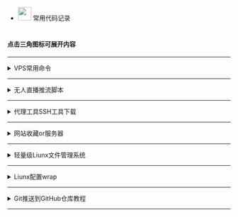 



 - <img src="https://media0.giphy.com/media/pylpD8AoQCf3CQ1oO2/giphy.gif" width=30 height=30>  常用代码记录<br>
#
                               
####  点击三角图标可展开内容

---

<details>
  <summary>VPS常用命令</summary>
	


### 安装node环境
```
curl https://get.volta.sh | bash
```
```
export VOLTA_HOME="$HOME/.volta"
export PATH="$VOLTA_HOME/bin:$PATH"
```
```
source ~/.bashrc
```
```
volta install node@16.0.0
```
切换node版本只需再次安装需要的版本即可自动切换



### 3xui

```
bash <(curl -Ls https://raw.githubusercontent.com/admin8800/x-ui/main/install.sh)
```

[项目地址](https://github.com/MHSanaei/3x-ui)

###  一键wrap

```
wget -N https://gitlab.com/fscarmen/warp/-/raw/main/menu.sh && bash menu.sh [option] [lisence/url/token]
```

```
warp [option] [lisence]
```

###  一键安装docker

```
curl -fsSL https://get.docker.com | sh
```

###  查看系统内核
```
dpkg --print-architecture
```



```
uname -a
```

####  查看系统版本
```
cat /etc/os-release
```
```
lsb_release -a
```


#### 文件搜索
按目录名称查找
```
find / -type d -iname "目录名" 2>/dev/null
```

按文件名称查找
```
find / -type f -name "*文件名*" 2>/dev/null
```

按文件大小查找
```
find / -type f -size +20M -exec ls -lh {} \; 2>/dev/null
```

#### 网络连接相关
显示所有与主机建立连接的IP
```
ss -tunp
```

#### 资源占用
显示内存占用最大的10个进程
```
ps aux --sort=-%mem | head -n 10
```
`mem为内存，可改为cpu`



###  VPS开启root登录并且修改密码：

一键脚本

```
wget -N --no-check-certificate https://github.com/sky22333/rootvps/raw/main/rootvps && bash rootvps
```

### ubuntu系统添加root密码，实现root用户登录
```
sudo passwd root
```

###  安装依赖：
 Debian/Ubuntu 命令：
 

```
apt update
``` 

```
apt install curl wget git zip tar iptables lsof vim sudo -y
```


 CentOS 命令：

```
yum update -y
``` 

```
yum install curl wget git zip tar iptables lsof vim sudo -y
``` 

###  一键测试路由回程：

```
wget -qO- git.io/besttrace | bash
```
### 一键测速回程线路
```
curl https://raw.githubusercontent.com/zhanghanyun/backtrace/main/install.sh -sSf | sh
```


###  一键测试流媒体解锁：

```
bash <(curl -L -s check.unlock.media)
```

 
```
bash <(curl -L -s check.unlock.media) -M 4
```

 
```
bash <(curl -L -s check.unlock.media) -M 6
```

###  查看端口占用：
```
sudo lsof -i -P -n
```
```
ss -tuln
```
```
ss -tunp
```

```
lsof -i:端口号
```
#### 释放端口
```
kill PID数字
```

###  放行端口：

```sudo ufw allow 端口号```

```sudo ufw allow 起始端口:结束端口```

```sudo ufw enable```   #  重启ufw防火墙

###  关闭端口：
```sudo ufw deny 端口号```

###  只允许指定IP连接22端口：
```sudo ufw allow from 192.168.1.100 to any port 22```      #  多IP用英文的逗号分开

###  文件类型转换：

```mv config.txt config.json```

```mv shell.txt shell.sh```


###  开启虚拟内存：

```
sudo fallocate -l 3G /swapfile && sudo chmod 700 /swapfile && sudo mkswap /swapfile && sudo swapon /swapfile && echo '/swapfile none swap sw 0 0' | sudo tee -a /etc/fstab
```


###  防火墙

```firewall-cmd --state```                             # 查看防火墙状态    


```systemctl stop firewalld.service```                 # 停止防火墙    


```systemctl disable firewalld.service```              # 禁止防火墙开机自启

###  一键开启bbr加速

```
wget --no-check-certificate https://github.com/teddysun/across/raw/master/bbr.sh && chmod +x bbr.sh && ./bbr.sh
```

```
sysctl net.ipv4.tcp_congestion_control
```



###  人型自走bot乌班图脚本


```
wget https://raw.githubusercontent.com/TeamPGM/PagerMaid-Pyro/development/utils/install.sh -O install.sh && chmod +x install.sh && bash install.sh
```


使用该脚本会将 ```Pagermaid-Pyro``` 安装至 ```/var/lib/pagermaid``` 目录下。



### 久激活 Windows 系统和 Office 软件

在 Windows 8.1/10/11 上，右键单击 Windows 开始菜单并 选择 PowerShell 或终端（非 CMD）

```
irm https://massgrave.dev/get | iex
```

稍微等待一下，他会自动适配，并激活您的系统，当出现 Successful 的时候说明系统已经激活成功了


###  查看电脑wifi密码CMD命令

查看已连接过的wifi：

```
netsh wlan show profile
```

查看密码：

```
netsh wlan show profile name="WiFi名称" key=clear
```

打印到C盘：

```
netsh wlan export profile folder=C:\ key=clear
```


</details>

---




<details>
  <summary>无人直播推流脚本</summary>


### 利用GPT写的无人直播FFmpeg推流脚本


#### [点击这里查看](https://github.com/sky22333/zhibo?tab=readme-ov-file#%E5%BE%AA%E7%8E%AF%E6%8E%A8%E6%B5%81%E6%97%A0%E4%BA%BA%E7%9B%B4%E6%92%AD)

</details>

---




<details>
  <summary>代理工具SSH工具下载</summary>

  
  
  | 类型 | 名称 | 下载地址 |
| :--- | :----: | :---: |
| 安卓代理  | v2rayNG  |https://github.com/2dust/v2rayNG/releases|
| 安卓代理  | clash-meta  |https://github.com/MetaCubeX/ClashMetaForAndroid/releases|
| Win代理  | clash-verge-rev  |https://github.com/clash-verge-rev/clash-verge-rev/releases|
| Win代理  | v2rayN  |https://github.com/2dust/v2rayN/releases|
| ios代理  | 小火箭  |https://apps.apple.com/us/app/shadowrocket/id932747118|
| ios代理  | V2Box  |https://apps.apple.com/us/app/v2box-v2ray-client/id6446814690|
| mac代理  | v2rayU  |https://github.com/yanue/V2rayU/releases|
| mac代理  | V2Box  |https://apps.apple.com/us/app/v2box-v2ray-client/id6446814690|
| mac代理  | clash-verge-rev  |https://github.com/clash-verge-rev/clash-verge-rev/releases|
| Liunx代理  | v2rayA  |https://v2raya.org/docs/prologue/introduction|
| 安卓SSH  | Termius汉化  |https://github.com/alongw/Termius-zh_CN/releases|
| 安卓SSH  | termux |https://github.com/termux/termux-app/releases|
| 安卓SSH  | serverbox  |https://github.com/lollipopkit/flutter_server_box/releases|
| 安卓code  | Acode |https://acode.app|
| 电脑SSH  | tabby  |https://github.com/Eugeny/tabby/releases|
| 电脑SSH  | WindTerm  |https://github.com/kingToolbox/WindTerm/releases|
| 电脑SSH  | FinalShell  |https://www.hostbuf.com/t/988.html|
| 电脑code  | Visual Studio Code  |https://code.visualstudio.com|
| ios SSH  | ServerBox  |https://apps.apple.com/us/app/serverbox-status-tools/id1586449703|
| ios SSH  | Termius |https://apps.apple.com/us/app/termius-terminal-ssh-client/id549039908|
| ios SSH  | xTerminal |https://apps.apple.com/us/app/xterminal-ssh-terminal-shell/id1544728400|

</details>

---

<details>
  <summary>网站收藏or服务器</summary>
    
| 类型 | 名称 | 地址 |
| :--- | :----: | :---: |
| 服务器  | vmiss  |https://app.vmiss.com|
| SK5代理  | kookeey  |https://kookeey.com|
| SK5代理 | ip2world  |https://www.ip2world.com|
| 服务器  | evoxt  |https://evoxt.com/pricing|
| 服务器 | vultr  |https://www.vultr.com|
| 服务器  | 美国无线流量  |https://my.frantech.ca/cart.php|
| 服务器  | 越南家宽  |https://my.cloudfly.vn/cloud/server|
| 服务器  | gigsgigs  |https://clientarea.gigsgigscloud.com|
| 服务器  | 朝暮云 地区多  |https://zhaomu.com|
| 服务器  | CC一刀机  |https://cloudcone.com|
| 服务器  | RN二刀机  |https://my.racknerd.com|
| 服务器  | hostvds一刀机  |https://hostvds.com|
| 学习资料  | 网站合集  |https://theporndude.com/zh|
| 学习资料  | AI画图  |https://pornpen.ai|
| 素材  | 图标素材  |https://aigei.com|
| 礼品卡  | Pockyt Shop |https://shop.pockyt.io/pc/brands/all|
| 网络测试  | ipv6测试  |https://test-ipv6.com|
| 扫描  | dns和端口扫描  |https://search.censys.io|
| 扫描  | 网络扫描  |https://fofa.info|
| 扫描  | 网络扫描  |https://www.zoomeye.org|
| 扫描  | 端口扫描  |https://www.criminalip.io|
| 学习  | 编程菜鸟教程  |https://www.runoob.com|
| api接口  | 图片和文字  |https://api.aixiaowai.cn|
| api接口  | 图片和文字  |https://developer.hitokoto.cn|
| api接口  | 诗词  |https://www.jinrishici.com|
| 图床  | 动漫和动画  |https://mikupic.com|
| 图床  | 国内高速  |https://www.freeimg.cn|
| 网盘  | 网盘资源  |https://wpzy.cc|
| 资源采集  | 影视  |https://hongniuziyuan.com|
| 资源采集  | 影视  |http://lzizy.net|
| 资源采集  | X  |https://apilj.com|
| 资源采集  | X  |https://dadizy11.com|
| 安卓软件  | APK  |https://apkpure.net|
| 安卓软件  | APK  |https://www.apkmirror.com|

</details>

---


<details>
  <summary>轻量级Liunx文件管理系统</summary>



支持实时管理liunx系统文件的项目

安装：
```
curl -fsSL https://raw.githubusercontent.com/filebrowser/get/master/get.sh | bash
```

启动：
```
filebrowser -a 0.0.0.0 -r /
```

设置—用户管理—用户编辑—增加文件管理命令`unzip tar chmod`

示例`unzip you.zip`  /  `chmod -R 777 home`

</details>

---


<details>
  <summary>Liunx配置wrap</summary>
    


[其他系统安装](https://pkg.cloudflareclient.com/)

debian系统安装：

```
curl -fsSL https://pkg.cloudflareclient.com/pubkey.gpg | sudo gpg --yes --dearmor --output /usr/share/keyrings/cloudflare-warp-archive-keyring.gpg
```
```
echo "deb [signed-by=/usr/share/keyrings/cloudflare-warp-archive-keyring.gpg] https://pkg.cloudflareclient.com/ $(lsb_release -cs) main" | sudo tee /etc/apt/sources.list.d/cloudflare-client.list
```
```
sudo apt-get update && sudo apt-get install cloudflare-warp -y
```

注册客户端：

```
warp-cli registration new
```

开启代理模式：

```
warp-cli mode proxy
```

启动wrap：

执行此命令前必须`开启代理模式`否则机器可能失联
```
warp-cli connect
```


wrap将代理本地的`40000`端口

更改代理端口：`warp-cli proxy port 40000`

配置文件：`cd /var/lib/cloudflare-warp`

查看代理IP：
```
curl -x "socks5://127.0.0.1:40000" ipinfo.io
```



开启全局代理：
```
export ALL_PROXY=socks5://127.0.0.1:40000
```
关闭全局代理：
```
unset ALL_PROXY
```



关闭wrap：
```
warp-cli disconnect
```





</details>

---
<details>
  <summary>Git推送到GitHub仓库教程</summary>

#### 先创建一个仓库，然后本地CD到项目目录

```
git remote add origin git@github.com:用户名/仓库名.git
```
### 确保本地分支是`main`
```
git checkout main
```
### 添加并提交新的更改
```
git add .
git commit -m "描述你的更改"
```
### 推送到仓库
```
git push origin main
```
`main`为分支名

输入用户名和key密钥即可推送完成
#### 操作完成后清除Git存储凭据
```
git config --global --unset credential.helper
```


## 🎈同步上游仓库某一个提交

#### 1：获取上游更新
```
git fetch upstream
```

#### 2：确认上游仓库中是否包含目标提交
```
git branch -r --contains 提交哈希
```

#### 3：使用 -m 选项进行同步指定的提交
```
git cherry-pick -m 1 提交哈希
```
这里的`-m 1`表示选择合并的提交中的第一个父提交的更改。

如果不是合并的提交则去掉`-m 1`

多个`提交哈希`用空格隔开


#### 4：（可选）如果有冲突则找到冲突文件修改
修改后告诉git冲突已解决
```
git add 冲突文件路径
```
（可选）告诉所有已解决
```
git add .
```
继续之前因冲突而中止的提交
```
git cherry-pick --continue
```
#### 5：然后就可以推送到远程仓库了
本地dev分支推送到远程dev分支
```
git push origin refs/heads/dev:refs/heads/dev
```

（可选）放弃提交
```
git cherry-pick --abort
```

</details>

---
